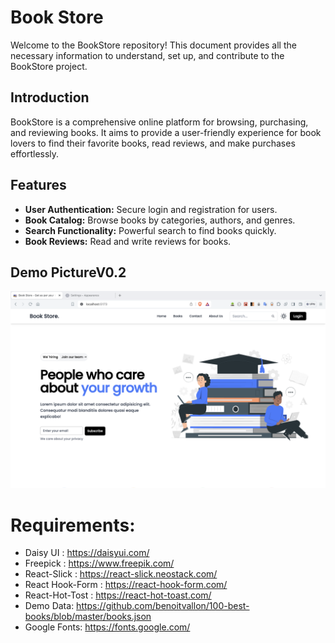 # Book Store 

Welcome to the BookStore repository! This document provides all the necessary information to understand, set up, and contribute to the BookStore project.



## Introduction
BookStore is a comprehensive online platform for browsing, purchasing, and reviewing books. It aims to provide a user-friendly experience for book lovers to find their favorite books, read reviews, and make purchases effortlessly.

## Features
- **User Authentication:** Secure login and registration for users.
- **Book Catalog:** Browse books by categories, authors, and genres.
- **Search Functionality:** Powerful search to find books quickly.
- **Book Reviews:** Read and write reviews for books.


 ## Demo PictureV0.2
 ![Image](https://raw.githubusercontent.com/debapriyo007/BookStore/main/Frontend/public/Demo%20Image/BookStore_V0.2.png)

# Requirements:
 - Daisy UI : https://daisyui.com/
 - Freepick : https://www.freepik.com/
 - React-Slick : https://react-slick.neostack.com/
 - React Hook-Form : https://react-hook-form.com/
 - React-Hot-Tost : https://react-hot-toast.com/
 - Demo Data: https://github.com/benoitvallon/100-best-books/blob/master/books.json
 - Google Fonts: https://fonts.google.com/
 

